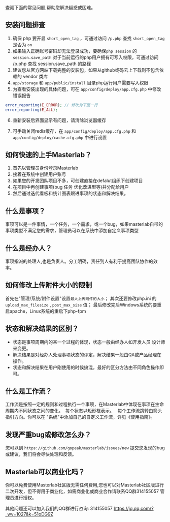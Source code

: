 查阅下面的常见问题,帮助您解决疑惑或困难。


## 安装问题排查

1. 确保 php 要开启 `short_open_tag` ，可通过访问 `/p.php` 查找 `short_open_tag` 是否为 `on`  
2. 如果输入正确账号密码却无法登录成功，要确保`php session` 的 `session.save_path` 对于当前运行的php用户拥有可写入权限，可通过访问 /p.php 查找 session.save_path 的路径
3. 建议您从官方网站下载完整的安装包，如果从github或码云上下载则不包含依赖的 vendor 类库
4. `app/storage` 和 `app/public/install` 目录php运行用户需要写入权限
5. 为查看安装出现的具体问题，可在 `app/config/deploy/app.cfg.php` 中修改错误报告
```php
error_reporting(E_ERROR); // 修改为下面一行
error_reporting(E_ALL);
```
6. 重新安装后界面显示有问题，请清除浏览器缓存

7. 可手动关闭redis缓存，在 `app/config/deploy/app.cfg.php` 和 `app/config/deploy/cache.cfg.php` 中进行设置

## 如何快速的上手Masterlab？

1. 首先以管理员身份登录Masterlab
2. 接着在系统中创建用户账号
3. 如果您的开发团队项目不多，可创建直接在defalut组织下创建项目
4. 在项目中再创建事项(bug 任务 优化改进型等)并分配给用户
5. 然后通过迭代看板和统计图表跟进事项的状态和解决结果。

## 什么是事项？

事项可以是一件事情，一个任务，一个需求，或一个bug，如果masterlab自带的事项类型不满足您的需求，管理员可以在系统中添加自定义事项类型

## 什么是经办人？

事项指派的处理人,也是负责人。分工明确，责任到人有利于提高团队协作的效率。

## 如何修改上传附件大小的限制
  首先在"管理/系统/附件设置"设置`最大上传附件的大小`；
  其次还要修改php.ini 的 `upload_max_filesize` , `post_max_size` 值；
  最后修改完后Windows系统的要重启apache，Linux系统的重启下php-fpm


## 状态和解决结果的区别？

- 状态是事项周期内的某一个过程的体现，状态一般由经办人如开发人员 设计师来变更。
- 解决结果是对经办人处理事项状态的评定，解决结果一般由QA或产品经理在操作。
- 状态和解决结果在用户刚使用的时候搞混，最好的区分方法由不同角色操作即可。

## 什么是工作流？

工作流是按照一定的规则和过程执行一个事项，在Masterlab中体现在事项在生命周期内不同状态之间的变化。 每个状态以矩形框表示。 
每个工作流跳转由箭头指引方向。你可以在 "系统"中添加自己的自定义工作流，详见《使用指南》。


## 发现严重bug或修改怎么办？

您可以到 `https://github.com/gopeak/masterlab/issues/new` 提交您发现的bug或建议，我们将会尽快处理和反馈。


## Masterlab可以商业化吗？
你可以免费使用Masterlab社区版无需任何费用,您也可以对Masterlab社区版进行二次开发，但不得用于商业化，如需商业化或商业合作请联系QQ群314155057 管理员进行授权。


其他问题还可以加入我们的QQ群进行咨询: 314155057 https://jq.qq.com/?_wv=1027&k=51oDG9Z
